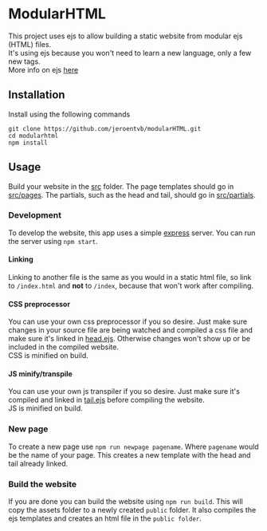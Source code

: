 # ModularHTML
This project uses ejs to allow building a static website from modular ejs (HTML) files.  
It's using ejs because you won't need to learn a new language, only a few new tags.  
More info on ejs [here](https://ejs.co/)

## Installation
Install using the following commands
```
git clone https://github.com/jeroentvb/modularHTML.git
cd modularhtml
npm install
```

## Usage
Build your website in the [src](src/) folder. The page templates should go in [src/pages](src/pages). The partials, such as the head and tail, should go in [src/partials](src/partials).

### Development
To develop the website, this app uses a simple [express](https://www.npmjs.com/package/express) server. You can run the server using `npm start`.  

#### Linking
Linking to another file is the same as you would in a static html file, so link to `/index.html` and **not** to `/index`, because that won't work after compiling.

#### CSS preprocessor
You can use your own css preprocessor if you so desire. Just make sure changes in your source file are being watched and compiled a css file and make sure it's linked in [head.ejs](src/partials/head.ejs). Otherwise changes won't show up or be included in the compiled website.  
CSS is minified on build.

#### JS minify/transpile
You can use your own js transpiler if you so desire. Just make sure it's compiled and linked in [tail.ejs](src/partials/tail.ejs) before compiling the website.  
JS is minified on build.

### New page
To create a new page use `npm run newpage pagename`. Where `pagename` would be the name of your page. This creates a new template with the head and tail already linked.

### Build the website
If you are done you can build the website using `npm run build`. This will copy the assets folder to a newly created `public` folder. It also compiles the ejs templates and creates an html file in the `public folder`.

